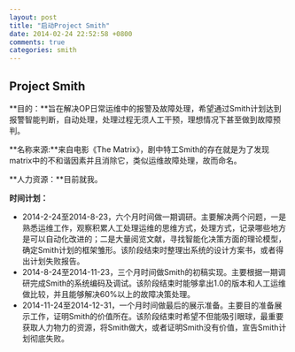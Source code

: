 ```yaml
---
layout: post
title: "启动Project Smith"
date: 2014-02-24 22:52:58 +0800
comments: true
categories: smith
---
```


## Project Smith

**目的：**旨在解决OP日常运维中的报警及故障处理，希望通过Smith计划达到报警智能判断，自动处理，处理过程无须人工干预，理想情况下甚至做到故障预判。

<!--more-->

**名称来源:**来自电影《The Matrix》，剧中特工Smith的存在就是为了发现matrix中的不和谐因素并且消除它，类似运维故障处理，故而命名。

**人力资源：**目前就我。

**时间计划：**

* 2014-2-24至2014-8-23，六个月时间做一期调研。主要解决两个问题，一是熟悉运维工作，观察积累人工处理运维的思维方式，处理方式，记录哪些地方是可以自动化改进的；二是大量阅览文献，寻找智能化决策方面的理论模型，确定Smith计划的框架雏形。该阶段结束时整理出系统的设计方案书，或者得出计划失败报告。
* 2014-8-24至2014-11-23，三个月时间做Smith的初稿实现。主要根据一期调研完成Smith的系统编码及调试。该阶段结束时能够拿出1.0的版本和人工运维做比较，并且能够解决60%以上的故障决策处理。
* 2014-11-24至2014-12-31，一个月时间做最后的展示准备。主要目的准备展示工作，证明Smith的价值所在。该阶段结束时希望不但能吸引眼球，最重要获取人力物力的资源，将Smith做大，或者证明Smith没有价值，宣告Smith计划彻底失败。